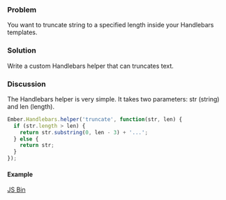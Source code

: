 ### Problem

You want to truncate string to a specified length inside your Handlebars templates.

### Solution

Write a custom Handlebars helper that can truncates text.

### Discussion

The Handlebars helper is very simple. It takes two parameters: str (string) and len (length).

```js
Ember.Handlebars.helper('truncate', function(str, len) {
  if (str.length > len) {
    return str.substring(0, len - 3) + '...';
  } else {
    return str;
  }
});
```

#### Example

<a class="jsbin-embed" href="http://jsbin.com/APoDiLA/1/embed?js,output">JS Bin</a><script src="http://static.jsbin.com/js/embed.js"></script>